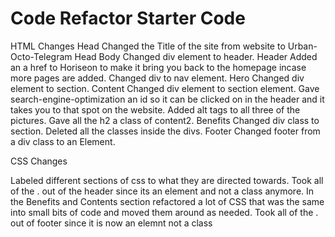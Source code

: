 # Code Refactor Starter Code

HTML Changes
Head
    Changed the Title of the site from website to Urban-Octo-Telegram
Head
Body 
    Changed div element to header.
    Header
        Added an a href to Horiseon to make it bring you back to the homepage incase more pages are added.
        Changed div to nav element.
    Hero
        Changed div element to section.
    Content
        Changed div element to section element.
        Gave search-engine-optimization an id so it can be clicked on in the header and it takes you to that spot on the website.
        Added alt tags to all three of the pictures.
        Gave all the h2 a class of content2.
    Benefits
        Changed div class to section.
        Deleted all the classes inside the divs.
    Footer
        Changed footer from a div class to an Element.



CSS Changes

Labeled different sections of css to what they are directed towards.
Took all of the . out of the header since its an element and not a class anymore.
In the Benefits and Contents section refactored a lot of CSS that was the same into small bits of code and moved them around as needed.
Took all of the . out of footer since it is now an elemnt not a class





